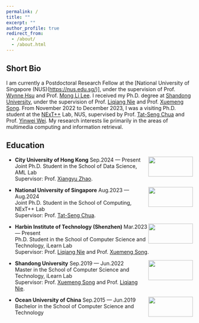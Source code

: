 ```yaml
---
permalink: /
title: ""
excerpt: ""
author_profile: true
redirect_from: 
  - /about/
  - /about.html
---
```

Short Bio
---   
I am currently a Postdoctoral Research Fellow at the [National University of Singapore (NUS)(https://nus.edu.sg/)], under the supervision of Prof. [Wynne Hsu](https://www.comp.nus.edu.sg/~whsu/) and Prof. [Mong Li Lee](https://www.comp.nus.edu.sg/~leeml/). I received my Ph.D. degree at [Shandong University](https://www.sdu.edu.cn/index.htm), under the supervision of Prof. [Liqiang Nie](https://liqiangnie.github.io/index.html) and Prof. [Xuemeng Song](https://xuemengsong.github.io/). From November 2022 to December 2023, I was a visiting Ph.D. student at the [NExT++](https://www.nextcenter.org/) Lab, NUS, supervised by Prof. [Tat-Seng Chua](https://www.comp.nus.edu.sg/cs/people/chuats/) and Prof. [Yinwei Wei](https://weiyinwei.github.io/). My research interests lie primarily in the areas of multimedia computing and information retrieval.

Education
---
  <div align="left">
          <a target="_blank" rel="external">
            <img border="0" src="https://haokunwen.github.io/images/CityU-LOGO.png" align="right" width="120" height="54">
          </a>     
  </div>   
  
- **City University of Hong Kong** Sep.2024 — Present    
  Joint Ph.D. Student in the School of Data Science, AML Lab    
  Supervisor: Prof. [Xiangyu Zhao](https://www.cityu.edu.hk/).   

  <div align="left">
          <a target="_blank" rel="external">
            <img border="0" src="https://haokunwen.github.io/images/NUS-LOGO.png" align="right" width="120" height="54">
          </a>     
  </div>  
  
- **National University of Singapore** Aug.2023 — Aug.2024        
  Joint Ph.D. Student in the School of Computing, NExT++ Lab    
  Supervisor: Prof. [Tat-Seng Chua](https://www.comp.nus.edu.sg/cs/people/chuats/).  

  <div align="left">
          <a target="_blank" rel="external">
            <img border="0" src="https://haokunwen.github.io/images/HIT-LOGO.png" align="right" width="120" height="54">
          </a>     
  </div>  
  
- **Harbin Institute of Technology (Shenzhen)** Mar.2023 — Present    
  Ph.D. Student in the School of Computer Science and Technology, iLearn Lab  
  Supervisor: Prof. [Liqiang Nie](https://liqiangnie.github.io/index.html) and Prof. [Xuemeng Song](https://xuemengsong.github.io/).  

  <div align="left">
          <a target="_blank" rel="external">
            <img border="0" src="https://haokunwen.github.io/images/SDU-LOGO.png" align="right" width="120" height="54">
          </a>     
  </div>  
  
- **Shandong University** Sep.2019 — Jun.2022  
  Master in the School of Computer Science and Technology, iLearn Lab  
  Supervisor: Prof. [Xuemeng Song](https://xuemengsong.github.io/) and Prof. [Liqiang Nie](https://liqiangnie.github.io/index.html).  

  <div align="left">
          <a target="_blank" rel="external">
            <img border="0" src="https://haokunwen.github.io/images/OUC-LOGO.png" align="right" width="120" height="54">
          </a>     
  </div>  
  
- **Ocean University of China** Sep.2015 — Jun.2019    
  Bachelor in the School of Computer Science and Technology
  



